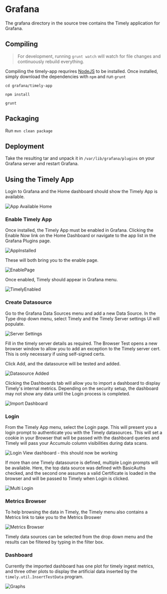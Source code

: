 # Grafana

The grafana directory in the source tree contains the Timely application for Grafana.

## Compiling

> For development, running `grunt watch` will watch for file changes and continuously rebuild everything.

Compiling the timely-app requrires [NodeJS](https://nodejs.org/en/) to be installed. Once installed, simply download
the dependencies with `npm` and run `grunt`

`cd grafana/timely-app`

`npm install`

`grunt`

## Packaging

Run `mvn clean package`

## Deployment

Take the resulting tar and unpack it in `/var/lib/grafana/plugins` on your Grafana server and restart Grafana.

## Using the Timely App

Login to Grafana and the Home dashboard should show the Timely App is available.

![App Available Home](screencaps/AppAvailableHome.png)

### Enable Timely App

Once installed, the Timely App must be enabled in Grafana. Clicking the Enable Now
link on the Home Dashboard or navigate to the app list in the Grafana Plugins page.

![AppInstalled](screencaps/AppInstalled.png)

These will both bring you to the enable page.

![EnablePage](screencaps/EnableApp.png)

Once enabled, Timely should appear in Grafana menu.

![TimelyEnabled](screencaps/AppEnabled.png)

### Create Datasource

Go to the Grafana Data Sources menu and add a new Data Source. In the Type drop down menu, select Timely and the Timely Server settings UI will populate.

![Server Settings](screencaps/AddDatasource.png)

Fill in the timely server details as required. The Browser Test opens a new browser window to allow you to add an exception to the Timely server cert. This is only necessary if using self-signed certs.

Click Add, and the datasource will be tested and added.

![Datasource Added](screencaps/SavedDatasource.png)

Clicking the Dashboards tab will allow you to import a dashboard to display Timely's internal metrics. Depending on the security setup, the dashboard may not show any data until the Login process is completed.

![Import Dashboard](screencaps/ImportDashboard.png)

### Login

From the Timely App menu, select the Login page. This will present you a login prompt to authenticate you with the Timely datasources. This will set a cookie in your Browser
that will be passed with the dashboard queries and Timely will pass your Accumulo column visibilities during data scans.

![Login](screencaps/Login.png)
View dashboard - this should now be working

If more than one Timely datasource is defined, multiple Login prompts will be available. Here, the top data source was defined with BasicAuths checked, and the second one assumes a valid Certificate is loaded in the browser and will be passed to Timely when Login is clicked.

![Multi Login](screencaps/MultiDatasourceLogin.png)

### Metrics Browser

To help browsing the data in Timely, the Timely menu also contains a Metrics link to take you to the Metrics Broswer

![Metrics Browser](screencaps/MetricsBrowser.png)

Timely data sources can be selected from the drop down menu and the results can be filtered by typing in the filter box.

### Dashboard

Currently the imported dashboard has one plot for timely ingest metrics, and three other plots to display the artificial data inserted by the `timely.util.InsertTestData` program.

![Graphs](screencaps/Graphs.png)

